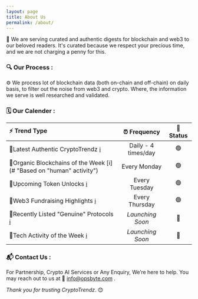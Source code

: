 ```yaml
---
layout: page
title: About Us
permalink: /about/
---
```


🌱 We are serving curated and authentic digests for blockchain and web3 to our beloved readers. It's curated because we respect your precious time, and we are not charging a penny for this.  

### 🔍 Our Process :  

⚙️ We process lot of blockchain data (both on-chain and off-chain) on daily basis, to filter out the noise from web3 and crypto. Where, the information we serve is well researched and validated.  


### 🗓️ Our Calender :

| ⚡ Trend Type | ⏰ Frequency | 🔗 Status |
|:------------|:---------:|:------:|
|🔹Latest Authentic CryptoTrendz [ℹ️](# "Removing ~ 98% media noise") | Daily - 4 times/day | 🟢 |  
|🔹Organic Blockchains of the Week [ℹ️](# "Based on "human" activity") | Every Monday | 🟢 |  
|🔹Upcoming Token Unlocks [ℹ️](# "Always a good news for early investors and developers") | Every Tuesday | 🟢 |  
|🔹Web3 Fundraising Highlights [ℹ️](# "Companies backed by reputed VC have less chance of failure, plus it also indicates the shift of interest") | Every Thursday | 🟢 |  
|🔹Recently Listed "Genuine" Protocols [ℹ️](# "Listing of genuine projects clears it's pathway for future acceptance and signals towards price hike") | _Launching Soon_ | 🔴 |  
|🔹Tech Activity of the Week [ℹ️](# "Developers always drive web3 towards stablity. Therefore, Technically active projects are probably more ethical and reliable.") | _Launching Soon_ | 🔴 |  
  

### 📬 Contact Us :  

For Partnership, Crypto AI Services or Any Enquiry, We’re here to help. You may reach out to us at 📧 [info@opsbyte.com](mailto:info@opsbyte.com) .

*Thank you for trusting CryptoTrendz*. 😊  
